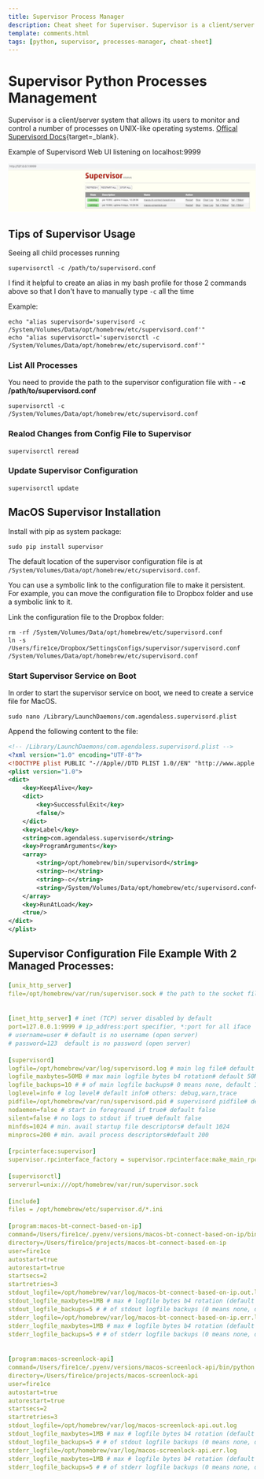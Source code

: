 ```yaml
---
title: Supervisor Process Manager
description: Cheat sheet for Supervisor. Supervisor is a client/server system that allows its users to monitor and control a number of processes on UNIX-like operating systems.
template: comments.html
tags: [python, supervisor, processes-manager, cheat-sheet]
---
```


# Supervisor Python Processes Management

Supervisor is a client/server system that allows its users to monitor and control a number of processes on UNIX-like operating systems. [Offical Supervisord Docs][supervisord-docs-url]{target=\_blank}.

Example of Supervisord Web UI listening on localhost:9999

![Supervisord web ui][supervisord-web-ui]

## Tips of Supervisor Usage

Seeing all child processes running

```shell
supervisorctl -c /path/to/supervisord.conf
```

I find it helpful to create an alias in my bash profile for those 2 commands above so that I don't have to manually type `-c` all the time

Example:

```shell
echo "alias supervisord='supervisord -c /System/Volumes/Data/opt/homebrew/etc/supervisord.conf'"
echo "alias supervisorctl='supervisorctl -c /System/Volumes/Data/opt/homebrew/etc/supervisord.conf'"
```

### List All Processes

You need to provide the path to the supervisor configuration file with - **-c /path/to/supervisord.conf**

```shell
supervisorctl -c /System/Volumes/Data/opt/homebrew/etc/supervisord.conf
```

### Realod Changes from Config File to Supervisor

```shell
supervisorctl reread
```

### Update Supervisor Configuration

```shell
supervisorctl update
```

## MacOS Supervisor Installation

Install with pip as system package:

```shell
sudo pip install supervisor
```

The default location of the supervisor configuration file is at `/System/Volumes/Data/opt/homebrew/etc/supervisord.conf`.

You can use a symbolic link to the configuration file to make it persistent. For example, you can move the configuration file to Dropbox folder and use a symbolic link to it.

Link the configuration file to the Dropbox folder:

```shell
rm -rf /System/Volumes/Data/opt/homebrew/etc/supervisord.conf
ln -s /Users/fire1ce/Dropbox/SettingsConfigs/supervisor/supervisord.conf /System/Volumes/Data/opt/homebrew/etc/supervisord.conf
```

### Start Supervisor Service on Boot

In order to start the supervisor service on boot, we need to create a service file for MacOS.

```shell
sudo nano /Library/LaunchDaemons/com.agendaless.supervisord.plist
```

Append the following content to the file:

```xml
<!-- /Library/LaunchDaemons/com.agendaless.supervisord.plist -->
<?xml version="1.0" encoding="UTF-8"?>
<!DOCTYPE plist PUBLIC "-//Apple//DTD PLIST 1.0//EN" "http://www.apple.com/DTDs/PropertyList-1.0.dtd">
<plist version="1.0">
<dict>
    <key>KeepAlive</key>
    <dict>
        <key>SuccessfulExit</key>
        <false/>
    </dict>
    <key>Label</key>
    <string>com.agendaless.supervisord</string>
    <key>ProgramArguments</key>
    <array>
        <string>/opt/homebrew/bin/supervisord</string>
        <string>-n</string>
        <string>-c</string>
        <string>/System/Volumes/Data/opt/homebrew/etc/supervisord.conf</string>
    </array>
    <key>RunAtLoad</key>
    <true/>
</dict>
</plist>
```

## Supervisor Configuration File Example With 2 Managed Processes:

```yaml
[unix_http_server]
file=/opt/homebrew/var/run/supervisor.sock # the path to the socket file


[inet_http_server] # inet (TCP) server disabled by default
port=127.0.0.1:9999 # ip_address:port specifier, *:port for all iface
# username=user # default is no username (open server)
# password=123  default is no password (open server)

[supervisord]
logfile=/opt/homebrew/var/log/supervisord.log # main log file# default $CWD/supervisord.log
logfile_maxbytes=50MB # max main logfile bytes b4 rotation# default 50MB
logfile_backups=10 # # of main logfile backups# 0 means none, default 10
loglevel=info # log level# default info# others: debug,warn,trace
pidfile=/opt/homebrew/var/run/supervisord.pid # supervisord pidfile# default supervisord.pid
nodaemon=false # start in foreground if true# default false
silent=false # no logs to stdout if true# default false
minfds=1024 # min. avail startup file descriptors# default 1024
minprocs=200 # min. avail process descriptors#default 200

[rpcinterface:supervisor]
supervisor.rpcinterface_factory = supervisor.rpcinterface:make_main_rpcinterface

[supervisorctl]
serverurl=unix:///opt/homebrew/var/run/supervisor.sock

[include]
files = /opt/homebrew/etc/supervisor.d/*.ini

[program:macos-bt-connect-based-on-ip]
command=/Users/fire1ce/.pyenv/versions/macos-bt-connect-based-on-ip/bin/python /Users/fire1ce/projects/macos-bt-connect-based-on-ip/macos-bt-connect-based-on-ip.py
directory=/Users/fire1ce/projects/macos-bt-connect-based-on-ip
user=fire1ce
autostart=true
autorestart=true
startsecs=2
startretries=3
stdout_logfile=/opt/homebrew/var/log/macos-bt-connect-based-on-ip.out.log
stdout_logfile_maxbytes=1MB # max # logfile bytes b4 rotation (default 50MB)
stdout_logfile_backups=5 # # of stdout logfile backups (0 means none, default 10)
stderr_logfile=/opt/homebrew/var/log/macos-bt-connect-based-on-ip.err.log
stderr_logfile_maxbytes=1MB # max # logfile bytes b4 rotation (default 50MB)
stderr_logfile_backups=5 # # of stderr logfile backups (0 means none, default 10)


[program:macos-screenlock-api]
command=/Users/fire1ce/.pyenv/versions/macos-screenlock-api/bin/python /Users/fire1ce/projects/macos-screenlock-api/macos-screenlock-api.py
directory=/Users/fire1ce/projects/macos-screenlock-api
user=fire1ce
autostart=true
autorestart=true
startsecs=2
startretries=3
stdout_logfile=/opt/homebrew/var/log/macos-screenlock-api.out.log
stdout_logfile_maxbytes=1MB # max # logfile bytes b4 rotation (default 50MB)
stdout_logfile_backups=5 # # of stdout logfile backups (0 means none, default 10)
stderr_logfile=/opt/homebrew/var/log/macos-screenlock-api.err.log
stderr_logfile_maxbytes=1MB # max # logfile bytes b4 rotation (default 50MB)
stderr_logfile_backups=5 # # of stderr logfile backups (0 means none, default 10)
```

<!-- appendices -->

[supervisord-web-ui]: /assets/images/58a43cfe-ab60-11ec-aa76-bf689f051be2.jpg 'Supervisor Web UI'
[supervisord-docs-url]: http://supervisord.org/# 'Supervisor Documentation'

<!-- end appendices -->
